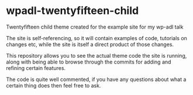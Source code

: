 # wpadl-twentyfifteen-child
Twentyfifteen child theme created for the example site for my wp-adl talk 

The site is self-referencing, so it will contain examples of code, tutorials on changes etc, while the site is itself a direct product of those changes. 

This repository allows you to see the actual theme code the site is running, along with being able to browse through the commits for adding and refining certain features. 

The code is quite well commented, if you have any questions about what a certain thing does then feel free to ask. 

